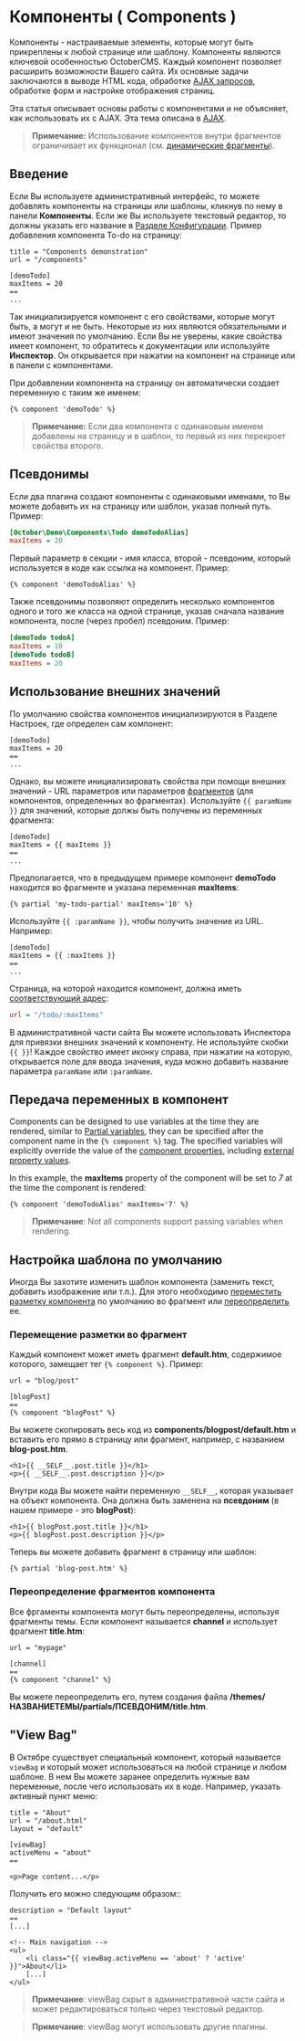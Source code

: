 # Компоненты ( Components )

Компоненты - настраиваемые элементы, которые могут быть прикреплены к любой странице или шаблону. Компоненты являются ключевой особенностью OctoberCMS. Каждый компонент позволяет расширить возможности Вашего сайта. Их основные задачи заключаются в выводе HTML кода, обработке [AJAX запросов](../cms/ajax), обработке форм и настройке отображения страниц.

Эта статья описывает основы работы с компонентами и не объясняет, как использовать их с AJAX. Эта тема описана в [AJAX](../cms/ajax).

> **Примечание:** Использование компонентов внутри фрагментов ограничивает их функционал (см. [динамические фрагменты](partials#dynamic-partials)).

<a name="introduction"></a>
## Введение

Если Вы используете административный интерфейс, то можете добавлять компоненты на страницы или шаблоны, кликнув по нему в панели **Компоненты**. Если же Вы используете текстовый редактор, то должны указать его название в [Разделе Конфигурации](../cms/themes#configuration-section). Пример добавления компонента To-do на страницу:

```
title = "Components demonstration"
url = "/components"

[demoTodo]
maxItems = 20
==
...
```

Так инициализируется компонент с его свойствами, которые могут быть, а могут и не быть. Некоторые из них являются обязательными и имеют значения по умолчанию. Если Вы не уверены, какие свойства имеет компонент, то обратитесь к документации или используйте **Инспектор**. Он открывается при нажатии на компонент на странице или в панели с компонентами.

При добавлении компонента на страницу он автоматически создает переменную с таким же именем:

```twig
{% component 'demoTodo' %}
```

> **Примечание:** Если два компонента с одинаковым именем добавлены на страницу и в шаблон, то первый из них перекроет свойства второго.

<a name="aliases"></a>
## Псевдонимы

Если два плагина создают компоненты с одинаковыми именами, то Вы можете добавить их на страницу или шаблон, указав полный путь. Пример:

```ini
[October\Demo\Components\Todo demoTodoAlias]
maxItems = 20
```

Первый параметр в секции - имя класса, второй - псевдоним, который используется в коде как ссылка на компонент. Пример:

```twig
{% component 'demoTodoAlias' %}
```

Также псевдонимы позволяют определить несколько компонентов одного и того же класса на одной странице, указав сначала название компонента, после (через пробел) псевдоним. Пример:

```ini
[demoTodo todoA]
maxItems = 10
[demoTodo todoB]
maxItems = 20
```

<a name="external-property-values"></a>
## Использование внешних значений

По умолчанию свойства компонентов инициализируются в Разделе Настроек, где определен сам компонент:

    [demoTodo]
    maxItems = 20
    ==
    ...

Однако, вы можете инициализировать свойства при помощи внешних значений - URL параметров или параметров [фрагментов](../cms/partials) (для компонентов, определенных во фрагментах). Используйте  `{{ paramName }}` для значений, которые должы быть получены из переменных фрагмента:

```
[demoTodo]
maxItems = {{ maxItems }}
==
...
```

Предполагается, что в предыдущем примере компонент **demoTodo** находится во фрагменте и указана переменная **maxItems**:

```
{% partial 'my-todo-partial' maxItems='10' %}
```

Используйте `{{ :paramName }}`, чтобы получить значение из URL. Например:

```
[demoTodo]
maxItems = {{ :maxItems }}
==
...
```

Страница, на которой находится компонент, должна иметь [соответствующий адрес](../cms/pages#url-syntax):

```ini
url = "/todo/:maxItems"
```

В административной части сайта Вы можете использовать Инспектора для привязки внешних значений к компоненту. Не используйте скобки `{{ }}`! Каждое свойство имеет иконку справа, при нажатии на которую, открывается поле для ввода значения, куда можно добавить название параметра `paramName` или `:paramName`.

<a name="component-variables"></a>
## Передача переменных в компонент

Components can be designed to use variables at the time they are rendered, similar to [Partial variables](partials#partial-variables), they can be specified after the component name in the `{% component %}` tag. The specified variables will explicitly override the value of the [component properties](../plugin/components#component-properties), including [external property values](#external-property-values).

In this example, the **maxItems** property of the component will be set to *7* at the time the component is rendered:

```twig
{% component 'demoTodoAlias' maxItems='7' %}
```

> **Примечание**: Not all components support passing variables when rendering.

<a name="customizing-default-markup"></a>
## Настройка шаблона по умолчанию

Иногда Вы захотите изменить шаблон компонента (заменить текст, добавить изображение или т.п.). Для этого необходимо [переместить разметку компонента](#moving-default-markup) по умолчанию во фрагмент или [переопределить](#overriding-partials) ее.

<a name="moving-default-markup"></a>
### Перемещение разметки во фрагмент

Каждый компонент может иметь фрагмент **default.htm**, содержимое которого, замещает тег `{% component %}`. Пример:

```
url = "blog/post"

[blogPost]
==
{% component "blogPost" %}
```

Вы можете скопировать весь код из **components/blogpost/default.htm** и вставить его прямо в страницу или фрагмент, например, с названием **blog-post.htm**.

```twig
<h1>{{ __SELF__.post.title }}</h1>
<p>{{ __SELF__.post.description }}</p>
```

Внутри кода Вы можете найти переменную `__SELF__`, которая указывает на объект компонента. Она должна быть заменена на **псевдоним** (в нашем примере - это **blogPost**):

```twig
<h1>{{ blogPost.post.title }}</h1>
<p>{{ blogPost.post.description }}</p>
```

Теперь вы можете добавить фрагмент в страницу или шаблон:

```twig
{% partial 'blog-post.htm' %}
```

<a name="overriding-partials"></a>
### Переопределение фрагментов компонента

Все фргаменты компонента могут быть переопределены, используя фрагменты темы. Если компонент называется **channel** и использует фрагмент **title.htm**:

    url = "mypage"

    [channel]
    ==
    {% component "channel" %}

Вы можете переопределить его, путем создания файла **/themes/НАЗВАНИЕТЕМЫ/partials/ПСЕВДОНИМ/title.htm**.

<a name="viewbag-component"></a>
## "View Bag"

В Октябре существует специальный компонент, который называется `viewBag` и который может использоваться на любой странице и любом шаблоне. В нем Вы можете заранее определить нужные вам переменные, после чего использовать их в коде. Например, указать активный пункт меню:

    title = "About"
    url = "/about.html"
    layout = "default"

    [viewBag]
    activeMenu = "about"
    ==

    <p>Page content...</p>

Получить его можно следующим образом::

```
description = "Default layout"
==
[...]

<!-- Main navigation -->
<ul>
    <li class="{{ viewBag.activeMenu == 'about' ? 'active' }}">About</li>
    [...]
</ul>
```

> **Примечание**: viewBag скрыт в административной части сайта и может редактироваться только через текстовый редактор.

> **Примечание**: viewBag могут использовать другие плагины.
